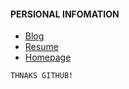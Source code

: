 #### PERSIONAL INFOMATION

* [Blog](https://github.com/whps/whps.github.io/issues)
* [Resume](http://resume.qmail.com/doubtable/FChsHg7s97c)
* [Homepage](https://whps.github.io)
```
THNAKS GITHUB!
```
